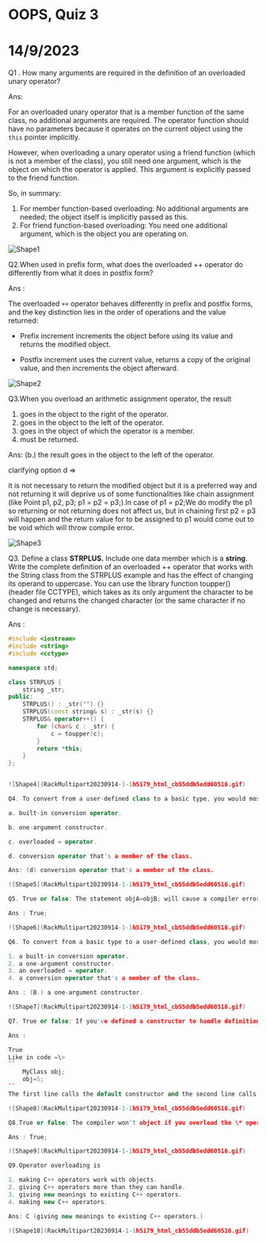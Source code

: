 # **OOPS, Quiz 3**

# **14/9/2023**

Q1 . How many arguments are required in the definition of an overloaded unary operator?

Ans:

For an overloaded unary operator that is a member function of the same class, no additional arguments are required. The operator function should have no parameters because it operates on the current object using the `this` pointer implicitly.

However, when overloading a unary operator using a friend function (which is not a member of the class), you still need one argument, which is the object on which the operator is applied. This argument is explicitly passed to the friend function.

So, in summary:

1. For member function-based overloading: No additional arguments are needed; the object itself is implicitly passed as this.
2. For friend function-based overloading: You need one additional argument, which is the object you are operating on.

![Shape1](RackMultipart20230914-1-1h5i79_html_cb55ddb5edd60516.gif)

Q2.When used in prefix form, what does the overloaded ++ operator do differently from what it does in postfix form?

Ans :

The overloaded `++` operator behaves differently in prefix and postfix forms, and the key distinction lies in the order of operations and the value returned:

- Prefix increment increments the object before using its value and returns the modified object.

- Postfix increment uses the current value, returns a copy of the original value, and then increments the object afterward.

![Shape2](RackMultipart20230914-1-1h5i79_html_cb55ddb5edd60516.gif)

Q3.When you overload an arithmetic assignment operator, the result

1. goes in the object to the right of the operator.
2. goes in the object to the left of the operator.
3. goes in the object of which the operator is a member.
4. must be returned.

Ans: (b.) the result goes in the object to the left of the operator.

clarifying option d =\>

it is not necessary to return the modified object but it is a preferred way and not returning it will deprive us of some functionalities like chain assignment (like Point p1, p2, p3; p1 = p2 = p3;).In case of p1 = p2;We do modify the p1 so returning or not returning does not affect us, but in chaining first p2 = p3 will happen and the return value for to be assigned to p1 would come out to be void which will throw compile error.

![Shape3](RackMultipart20230914-1-1h5i79_html_cb55ddb5edd60516.gif)

Q3. Define a class **STRPLUS.** Include one data member which is a **string**. Write the complete definition of an overloaded ++ operator that works with the String class from the STRPLUS example and has the effect of changing its operand to uppercase. You can use the library function toupper() (header file CCTYPE), which takes as its only argument the character to be changed and returns the changed character (or the same character if no change is necessary).

Ans :

```cpp
#include <iostream>
#include <string>
#include <cctype>

namespace std;

class STRPLUS {
    string _str;
public:
    STRPLUS() : _str("") {}
    STRPLUS(const string& s) : _str(s) {}
    STRPLUS& operator++() {
        for (char& c : _str) {
            c = toupper(c);
        }
        return *this;
    }
};


![Shape4](RackMultipart20230914-1-1h5i79_html_cb55ddb5edd60516.gif)

Q4. To convert from a user-defined class to a basic type, you would most likely use

a. built-in conversion operator.

b. one-argument constructor.

c. overloaded = operator.

d. conversion operator that's a member of the class.

Ans: (d) conversion operator that's a member of the class.

![Shape5](RackMultipart20230914-1-1h5i79_html_cb55ddb5edd60516.gif)

Q5. True or false: The statement objA=objB; will cause a compiler error if the objects are of different classes.

Ans : True;

![Shape6](RackMultipart20230914-1-1h5i79_html_cb55ddb5edd60516.gif)

Q6. To convert from a basic type to a user-defined class, you would most likely use

1. a built-in conversion operator.
2. a one-argument constructor.
3. an overloaded = operator.
4. a conversion operator that's a member of the class.

Ans : (B.) a one-argument constructor.

![Shape7](RackMultipart20230914-1-1h5i79_html_cb55ddb5edd60516.gif)

Q7. True or false: If you've defined a constructor to handle definitions like **aclass obj = intvar;** you can also make statements like obj = intvar;.

Ans :

True
Like in code =\>
``
    MyClass obj;
    obj=5;
``
The first line calls the default constructor and the second line calls the copy constructor to make an object with integer(5) and this does not throw any compilation error.

![Shape8](RackMultipart20230914-1-1h5i79_html_cb55ddb5edd60516.gif)

Q8.True or false: The compiler won't object if you overload the \* operator to perform division

Ans : True;

![Shape9](RackMultipart20230914-1-1h5i79_html_cb55ddb5edd60516.gif)

Q9.Operator overloading is

1. making C++ operators work with objects.
2. giving C++ operators more than they can handle.
3. giving new meanings to existing C++ operators.
4. making new C++ operators.

Ans: C (giving new meanings to existing C++ operators.)

![Shape10](RackMultipart20230914-1-1h5i79_html_cb55ddb5edd60516.gif)
